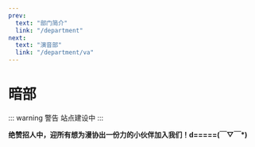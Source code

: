 ```yaml
---
prev:
  text: "部门简介"
  link: "/department"
next:
  text: "演音部"
  link: "/department/va"
---
```


# 暗部

::: warning 警告
站点建设中
:::


**绝赞招人中，迎所有想为漫协出一份力的小伙伴加入我们！d=====(￣▽￣*)**